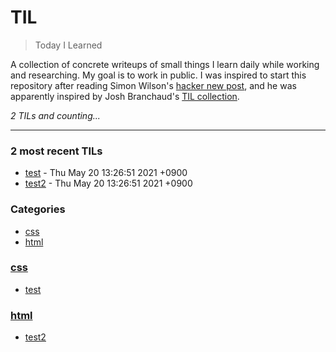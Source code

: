 # TIL
> Today I Learned

A collection of concrete writeups of small things I learn daily while working
and researching. My goal is to work in public. I was inspired to start this
repository after reading Simon Wilson's [hacker new post][1], and he was
apparently inspired by Josh Branchaud's [TIL collection][2].


_2 TILs and counting..._

---

### 2 most recent TILs

- [test](css/test.md) - Thu May 20 13:26:51 2021 +0900
- [test2](html/test2.md) - Thu May 20 13:26:51 2021 +0900

### Categories

- [css](#css)
- [html](#html)

### [css](#css)
- [test](css/test.md)

### [html](#html)
- [test2](html/test2.md)

[1]: https://simonwillison.net/2020/Apr/20/self-rewriting-readme/
[2]: https://github.com/jbranchaud/til

